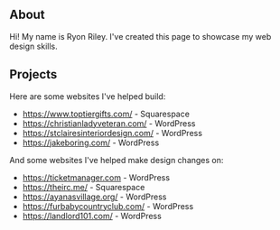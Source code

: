## About

Hi! My name is Ryon Riley. I've created this page to showcase my web design skills.

## Projects
Here are some websites I've helped build:
- https://www.toptiergifts.com/ - Squarespace
- https://christianladyveteran.com/ - WordPress
- https://stclairesinteriordesign.com/ - WordPress
- https://jakeboring.com/ - WordPress

And some websites I've helped make design changes on:
- https://ticketmanager.com - WordPress
- https://theirc.me/ - Squarespace
- https://ayanasvillage.org/ - WordPress
- https://furbabycountryclub.com/ - WordPress
- https://landlord101.com/ - WordPress